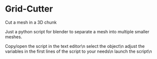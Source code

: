 # Grid-Cutter
Cut a mesh in a 3D chunk

Just a python script for blender to separate a mesh into multiple smaller meshes.

Copy/open the script in the text editor\n
select the object\n
adjust the variables in the first lines of the script to your needs\n
launch the script\n
